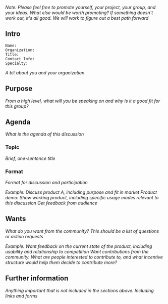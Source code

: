 *Note: Please feel free to promote yourself, your project, your group, and your ideas. What else would be worth promoting? If something doesn't work out, it's all good. We will work to figure out a best path forward*

## Intro

```
Name:
Organization:
Title:
Contact Info: 
Specialty:
```

*A bit about you and your organization*

## Purpose

*From a high level, what will you be speaking on and why is it a good fit for this group?*

## Agenda

*What is the agenda of this discussion*

### Topic

*Brief, one-sentence title*

### Format

*Format for discussion and participation*

*Example:*
*Discuss product A, including purpose and fit in market*
*Product demo: Show working product, including specific usage modes relevant to this discussion*
*Get feedback from audience*

## Wants

*What do you want from the community? This should be a list of questions or action requests*

*Example:*
*Want feedback on the current state of the product, including usability and relationship to competition*
*Want contributions from the community. What are people interested to contribute to, and what incentive structure would help them decide to contribute more?*

## Further information

*Anything important that is not included in the sections above. Including links and forms*